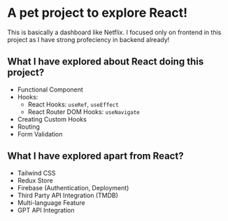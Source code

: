 # A pet project to explore React!

This is basically a dashboard like Netflix. I focused only on frontend in this project as I have strong profeciency in backend already!

## What I have explored about React doing this project?

- Functional Component
- Hooks:
    - React Hooks: `useRef`, `useEffect`
    - React Router DOM Hooks: `useNavigate`
- Creating Custom Hooks
- Routing
- Form Validation

## What I have explored apart from React?

- Tailwind CSS
- Redux Store
- Firebase (Authentication, Deployment)
- Third Party API Integration (TMDB)
- Multi-language Feature
- GPT API Integration